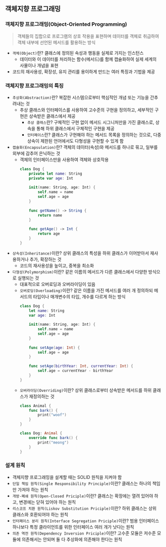 ## 객체지향 프로그래밍

### 객체지향 프로그래밍(Object-Oriented Programming)
> 객체들의 집합으로 프로그램의 상호 작용을 표현하며 데이터를 객체로 취급하여 객체 내부에 선언된 메서드를 활용하는 방식
- `객체(Object)`란? 클래스에 정의된 속성과 행동을 실제로 가지는 인스턴스
  - 데이터와 이 데이터를 처리하는 함수(메서드)를 함께 캡슐화하여 실제 세계의 사물이나 개념을 표현
- 코드의 재사용성, 확장성, 유지 관리를 용이하게 만드는 여러 특징과 기법을 제공

### 객체지향 프로그래밍의 특징
- `추상화(Abstraction)`란? 복잡한 시스템으로부터 핵심적인 개념 또는 기능을 간추려내는 것
  - 추상 클래스와 인터페이스를 사용하여 고수준의 구현을 정의하고, 세부적인 구현은 상속받은 클래스에서 제공
    - `추상 클래스`란? 구체적인 구현 없이 메서드 시그니처만을 가진 클래스로, 상속을 통해 하위 클래스에서 구체적인 구현을 제공
    - `인터페이스`란? 클래스가 구현해야 하는 메서드 목록을 정의하는 것으로, 다중 상속이 제한된 언어에서도 다형성을 구현할 수 있게 함
- `캡슐화(Encapsulation)`란? 객체의 데이터(속성)와 메서드를 하나로 묶고, 일부를 외부에 감추어 은닉하는 것
  - 객체의 인터페이스만을 사용하여 객체와 상호작용
    ```Swift
    class Dog {
        private let name: String
        private var age: Int
        
        init(name: String, age: Int) {
            self.name = name
            self.age = age
        }
        
        func getName() -> String {
            return name
        }
        
        func getAge() -> Int {
            return age
        }
    }
    ```
- `상속성(Inheritance)`이란? 상위 클래스의 특성을 하위 클래스가 이어받아서 재사용하거나 추가, 확장하는 것
  - 코드의 재사용성을 높이고, 중복을 최소화
- `다형성(Polymorphism)`이란? 같은 이름의 메서드가 다른 클래스에서 다양한 방식으로 실행되는 것
  - 대표적으로 오버로딩과 오버라이딩이 있음
  - `오버로딩(Overloading)`이란? 같은 이름을 가진 메서드를 여러 개 정의하되 메서드의 타입이나 매개변수의 타입, 개수를 다르게 하는 방식
    ```Swift
    class Dog {
        let name: String
        var age: Int
        
        init(name: String, age: Int) {
            self.name = name
            self.age = age
        }
        
        func setAge(age: Int) {
            self.age = age
        }
        
        func setAge(birthYear: Int, currentYear: Int) {
            self.age = currentYear - birthYear
        }
    }
    ```
  - `오버라이딩(Overriding)`이란? 상위 클래스로부터 상속받은 메서드를 하위 클래스가 재정의하는 것
    ```Swift
    class Animal {
        func bark() {
            print("woof")
        }
    }
    
    class Dog: Animal {
        override func bark() {
            print("meong")
        }
    }
    ```

### 설계 원칙
- 객체지향 프로그래밍을 설계할 때는 SOLID 원칙을 지켜야 함
- `단일 책임 원칙(Single Responsibility Principle)`이란? 클래스는 하나의 책임만 가져야 하는 원칙
- `개방-폐쇄 원칙(Open-Closed Priciple)`이란? 클래스는 확장에는 열려 있어야 하고, 변경에는 닫혀 있어야 하는 원칙
- `리스코프 치환 원칙(Liskov Substitution Priciple)`이란? 하위 클래스는 상위 클래스와 호환되어야 하는 원칙
- `인터페이스 분리 원칙(Interface Segregation Priciple)`이란? 범용 인터페이스 하나보다 특정 클라이언트를 위한 인터페이스 여러 개가 낫다는 원칙
- `의존 역전 원칙(Dependency Inversion Priciple)`이란? 고수준 모듈은 저수준 모듈에 의존해서는 안되며 둘 다 추상화에 의존해야 한다는 원칙

